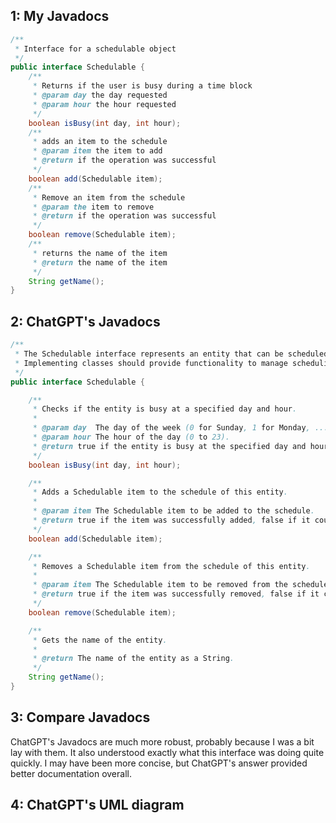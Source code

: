 ## 1: My Javadocs
```java
/**
 * Interface for a schedulable object
 */
public interface Schedulable {
	/** 
	 * Returns if the user is busy during a time block 
	 * @param day the day requested
	 * @param hour the hour requested
	 */
    boolean isBusy(int day, int hour);
	/**
	 * adds an item to the schedule
	 * @param item the item to add
	 * @return if the operation was successful
	 */ 
    boolean add(Schedulable item);
	/** 
	 * Remove an item from the schedule
	 * @param the item to remove
	 * @return if the operation was successful
	 */
    boolean remove(Schedulable item);
	/** 
	 * returns the name of the item
	 * @return the name of the item
	 */
    String getName();
}
```

## 2: ChatGPT's Javadocs
```java
/**
 * The Schedulable interface represents an entity that can be scheduled for various time slots.
 * Implementing classes should provide functionality to manage scheduling and check availability.
 */
public interface Schedulable {

    /**
     * Checks if the entity is busy at a specified day and hour.
     *
     * @param day  The day of the week (0 for Sunday, 1 for Monday, ..., 6 for Saturday).
     * @param hour The hour of the day (0 to 23).
     * @return true if the entity is busy at the specified day and hour, false otherwise.
     */
    boolean isBusy(int day, int hour);

    /**
     * Adds a Schedulable item to the schedule of this entity.
     *
     * @param item The Schedulable item to be added to the schedule.
     * @return true if the item was successfully added, false if it couldn't be added.
     */
    boolean add(Schedulable item);

    /**
     * Removes a Schedulable item from the schedule of this entity.
     *
     * @param item The Schedulable item to be removed from the schedule.
     * @return true if the item was successfully removed, false if it couldn't be removed.
     */
    boolean remove(Schedulable item);

    /**
     * Gets the name of the entity.
     *
     * @return The name of the entity as a String.
     */
    String getName();
}
```

## 3: Compare Javadocs
ChatGPT's Javadocs are much more robust, probably because I was a bit lay with them. It also understood exactly what this interface was doing quite quickly. I may have been more concise, but ChatGPT's answer provided better documentation overall.

## 4: ChatGPT's UML diagram